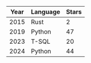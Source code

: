 | Year    | Language | Stars |
| -------- | ------- |------- | 
| 2015 | Rust    | 2 |
| 2019 | Python     | 47 |
| 2023    | T-SQL    | 20 |
| 2024    | Python    | 44 |

